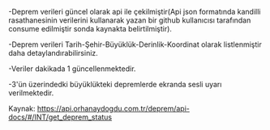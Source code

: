 -Deprem verileri güncel olarak api ile çekilmiştir(Api json formatında kandilli rasathanesinin verilerini kullanarak yazan bir github kullanıcısı tarafından consume edilmiştir sonda kaynakta belirtilmiştir).

-Deprem verileri Tarih-Şehir-Büyüklük-Derinlik-Koordinat olarak listlenmiştir daha detaylandırabilirsiniz.

-Veriler dakikada 1 güncellenmektedir.

-3'ün üzerindedki büyüklükteki depremlerde ekranda sesli uyarı verilmektedir.

Kaynak: https://api.orhanaydogdu.com.tr/deprem/api-docs/#/INT/get_deprem_status
